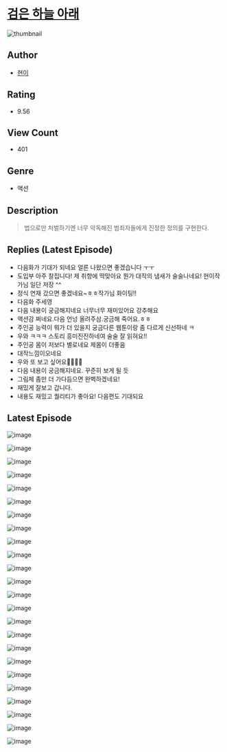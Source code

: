 # [검은 하늘 아래](https://comic.naver.com/bestChallenge/list?titleId=810380)
![thumbnail](https://image-comic.pstatic.net/user_contents_data/challenge_comic/2023/05/23/upload_3631371554583230007_480x623.jpeg)

## Author
- [현이](https://comic.naver.com/artistTitle?id=366884)

## Rating
- 9.56

## View Count
- 401

## Genre
- 액션

## Description
> 법으로만 처벌하기엔 너무 악독해진 범죄자들에게 진정한 정의를 구현한다.

## Replies (Latest Episode)
- 다음화가 기대가 되네요 얼른 나왔으면 좋겠습니다 ㅜㅜ
- 도입부 아주 찰집니다! 제 취향에 딱맞아요 뭔가 대작의 냄새가 술술나네요! 현이작가님 일단 저장 ^^
- 정식 연재 갔으면 좋겠네요~ㅎㅎ작가님 화이팅!!
- 다음화 주세영
- 다음 내용이 궁금해지네요 너무너무 재미있어요 강추해요
- 액션감 쩌네요.다음 언넝 올려주삼.궁금해 죽어요.ㅎㅎ
- 주인공 능력이 뭐가 더 있을지 궁금다른 웹툰이랑 좀 다르게 신선하네 ㅋ
- 우와 ㅋㅋㅋ 스토리 흥미진진하네여 술술 잘 읽혀요!!
- 주인공 몸이 저보다 별로네요 제몸이 더좋음
- 대작느낌이오네요
- 우와 또 보고 싶어요👏🏻👍🏻
- 다음 내용이 궁금해지네요. 꾸준히 보게 될 듯
- 그림체 좀만 더 가다듬으면 완벽하겠네요!
- 재밌게 잘보고 갑니다.
- 내용도 재밌고 퀄리티가 좋아요! 다음편도 기대되요

## Latest Episode
![image](https://image-comic.pstatic.net/user_contents_data/challenge_comic/2023/05/23/366884/upload_3905858065382191204.jpeg)

![image](https://image-comic.pstatic.net/user_contents_data/challenge_comic/2023/05/23/366884/upload_3559305185051359585.jpeg)

![image](https://image-comic.pstatic.net/user_contents_data/challenge_comic/2023/05/23/366884/upload_7221299017269470006.jpeg)

![image](https://image-comic.pstatic.net/user_contents_data/challenge_comic/2023/05/23/366884/upload_3618421505789278306.jpeg)

![image](https://image-comic.pstatic.net/user_contents_data/challenge_comic/2023/05/23/366884/upload_4136056191278264368.jpeg)

![image](https://image-comic.pstatic.net/user_contents_data/challenge_comic/2023/05/23/366884/upload_7004841667718243121.jpeg)

![image](https://image-comic.pstatic.net/user_contents_data/challenge_comic/2023/05/23/366884/upload_7220224820967399779.jpeg)

![image](https://image-comic.pstatic.net/user_contents_data/challenge_comic/2023/05/23/366884/upload_3991649637754877027.jpeg)

![image](https://image-comic.pstatic.net/user_contents_data/challenge_comic/2023/05/23/366884/upload_4064048302830008377.jpeg)

![image](https://image-comic.pstatic.net/user_contents_data/challenge_comic/2023/05/23/366884/upload_3774634629667436340.jpeg)

![image](https://image-comic.pstatic.net/user_contents_data/challenge_comic/2023/05/23/366884/upload_3558799389033246776.jpeg)

![image](https://image-comic.pstatic.net/user_contents_data/challenge_comic/2023/05/23/366884/upload_7305180780746388529.jpeg)

![image](https://image-comic.pstatic.net/user_contents_data/challenge_comic/2023/05/23/366884/upload_7075546862541026613.jpeg)

![image](https://image-comic.pstatic.net/user_contents_data/challenge_comic/2023/05/23/366884/upload_7018352476096312929.jpeg)

![image](https://image-comic.pstatic.net/user_contents_data/challenge_comic/2023/05/23/366884/upload_3487529259381242212.jpeg)

![image](https://image-comic.pstatic.net/user_contents_data/challenge_comic/2023/05/23/366884/upload_3847312570782409012.jpeg)

![image](https://image-comic.pstatic.net/user_contents_data/challenge_comic/2023/05/23/366884/upload_7076674974302429746.jpeg)

![image](https://image-comic.pstatic.net/user_contents_data/challenge_comic/2023/05/23/366884/upload_4063994234378871090.jpeg)

![image](https://image-comic.pstatic.net/user_contents_data/challenge_comic/2023/05/23/366884/upload_7363777041157993826.jpeg)

![image](https://image-comic.pstatic.net/user_contents_data/challenge_comic/2023/05/23/366884/upload_3473172721245251169.jpeg)

![image](https://image-comic.pstatic.net/user_contents_data/challenge_comic/2023/05/23/366884/upload_7075772279517439289.jpeg)

![image](https://image-comic.pstatic.net/user_contents_data/challenge_comic/2023/05/23/366884/upload_7292003323751905586.jpeg)

![image](https://image-comic.pstatic.net/user_contents_data/challenge_comic/2023/05/23/366884/upload_3919649230434744115.jpeg)

![image](https://image-comic.pstatic.net/user_contents_data/challenge_comic/2023/05/23/366884/upload_7291997619971253561.jpeg)
